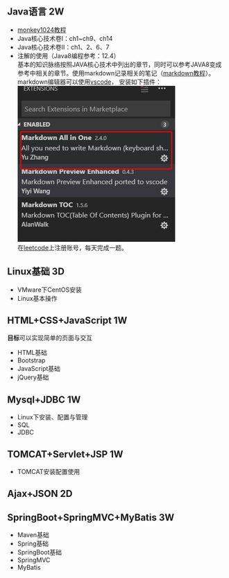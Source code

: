 ## Java语言 2W
- [monkey1024教程](http://www.monkey1024.com/javaseroute)  
- Java核心技术卷I：ch1~ch9、ch14  
- Java核心技术卷II：ch1、2、6、7  
- 注解的使用（Java8编程参考：12.4）  
基本的知识脉络按照JAVA核心技术中列出的章节，同时可以参考JAVA8变成参考中相关的章节。使用markdown记录相关的笔记（[markdown教程](https://www.jianshu.com/p/335db5716248  "markdown教程")）。  markdown编辑器可以使用[vscode](https://code.visualstudio.com/ "vscode官网")， 安装如下插件：  
![markdown-plugin](resource/markdown-plugin.png)  
在[leetcode](https://leetcode.com)上注册账号，每天完成一题。

## Linux基础 3D
- VMware下CentOS安装
- Linux基本操作

## HTML+CSS+JavaScript 1W
**目标**可以实现简单的页面与交互
- HTML基础
- Bootstrap
- JavaScript基础
- jQuery基础

## Mysql+JDBC 1W
- Linux下安装、配置与管理
- SQL
- JDBC

## TOMCAT+Servlet+JSP 1W
- TOMCAT安装配置使用

## Ajax+JSON 2D

## SpringBoot+SpringMVC+MyBatis 3W
- Maven基础
- Spring基础
- SpringBoot基础
- SpringMVC
- MyBatis
